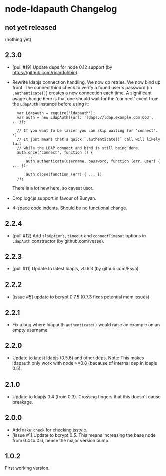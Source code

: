 # node-ldapauth Changelog

## not yet released

(nothing yet)


## 2.3.0

- [pull #19] Update deps for node 0.12 support (by https://github.com/ricardohbin).

- Rewrite ldapjs connection handling. We now do retries. We now bind
  up front. The connect/bind check to verify a found user's password
  (in `.authenticate()`) creates a new connection each time. A significant
  usage change here is that one should wait for the 'connect' event
  from the `LdapAuth` instance before using it:

        var LdapAuth = require('ldapauth');
        var auth = new LdapAuth({url: 'ldaps://ldap.example.com:663', ...});

        // If you want to be lazier you can skip waiting for 'connect'. :)
        // It just means that a quick `.authenticate()` call will likely fail
        // while the LDAP connect and bind is still being done.
        auth.once('connect', function () {
            ...
            auth.authenticate(username, password, function (err, user) { ... });
            ...
            auth.close(function (err) { ... })
        });

  There is a lot new here, so caveat usor.

- Drop log4js support in favour of Bunyan.

- 4-space code indents. Should be no functional change.


## 2.2.4

- [pull #12] Add `tlsOptions`, `timeout` and `connectTimeout` options in `LdapAuth`
  constructor (by github.com/vesse).

## 2.2.3

- [pull #11] Update to latest ldapjs, v0.6.3 (by github.com/Esya).


## 2.2.2

- [issue #5] update to bcrypt 0.7.5 (0.7.3 fixes potential mem issues)


## 2.2.1

- Fix a bug where ldapauth `authenticate()` would raise an example on an empty
  username.


## 2.2.0

- Update to latest ldapjs (0.5.6) and other deps.
  Note: This makes ldapauth only work with node >=0.8 (because of internal dep
  in ldapjs 0.5).


## 2.1.0

- Update to ldapjs 0.4 (from 0.3). Crossing fingers that this doesn't cause breakage.


## 2.0.0

- Add `make check` for checking jsstyle.
- [issue #1] Update to bcrypt 0.5. This means increasing the base node from 0.4
  to 0.6, hence the major version bump.


## 1.0.2

First working version.
